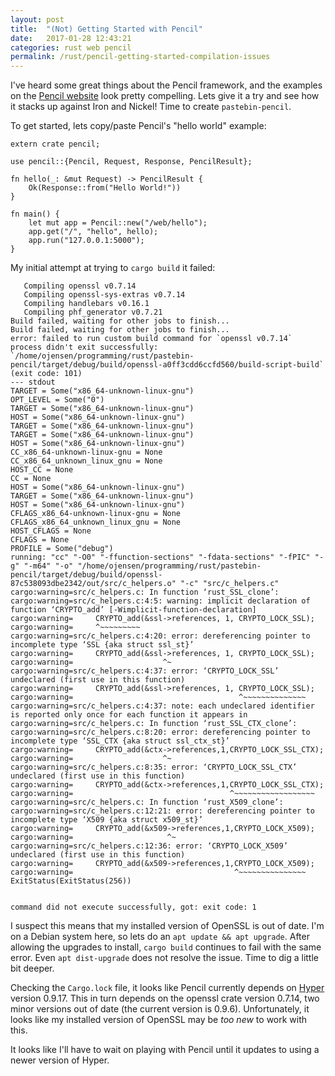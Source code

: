 ```yaml
---
layout: post
title:  "(Not) Getting Started with Pencil"
date:   2017-01-28 12:43:21
categories: rust web pencil
permalink: /rust/pencil-getting-started-compilation-issues
---
```


I've heard some great things about the Pencil framework, and the examples on the [Pencil website](https://fengsp.github.io/blog/2016/3/introducing-pencil/) look pretty compelling. Lets give it a try and see how it stacks up against Iron and Nickel! Time to create `pastebin-pencil`.

To get started, lets copy/paste Pencil's "hello world" example:

    extern crate pencil;

    use pencil::{Pencil, Request, Response, PencilResult};

    fn hello(_: &mut Request) -> PencilResult {
        Ok(Response::from("Hello World!"))
    }

    fn main() {
        let mut app = Pencil::new("/web/hello");
        app.get("/", "hello", hello);
        app.run("127.0.0.1:5000");
    }

My initial attempt at trying to `cargo build` it failed:

       Compiling openssl v0.7.14
       Compiling openssl-sys-extras v0.7.14
       Compiling handlebars v0.16.1
       Compiling phf_generator v0.7.21
    Build failed, waiting for other jobs to finish...
    Build failed, waiting for other jobs to finish...
    error: failed to run custom build command for `openssl v0.7.14`
    process didn't exit successfully: `/home/ojensen/programming/rust/pastebin-pencil/target/debug/build/openssl-a0ff3cdd6ccfd560/build-script-build` (exit code: 101)
    --- stdout
    TARGET = Some("x86_64-unknown-linux-gnu")
    OPT_LEVEL = Some("0")
    TARGET = Some("x86_64-unknown-linux-gnu")
    HOST = Some("x86_64-unknown-linux-gnu")
    TARGET = Some("x86_64-unknown-linux-gnu")
    TARGET = Some("x86_64-unknown-linux-gnu")
    HOST = Some("x86_64-unknown-linux-gnu")
    CC_x86_64-unknown-linux-gnu = None
    CC_x86_64_unknown_linux_gnu = None
    HOST_CC = None
    CC = None
    HOST = Some("x86_64-unknown-linux-gnu")
    TARGET = Some("x86_64-unknown-linux-gnu")
    HOST = Some("x86_64-unknown-linux-gnu")
    CFLAGS_x86_64-unknown-linux-gnu = None
    CFLAGS_x86_64_unknown_linux_gnu = None
    HOST_CFLAGS = None
    CFLAGS = None
    PROFILE = Some("debug")
    running: "cc" "-O0" "-ffunction-sections" "-fdata-sections" "-fPIC" "-g" "-m64" "-o" "/home/ojensen/programming/rust/pastebin-pencil/target/debug/build/openssl-87c538093dbe2342/out/src/c_helpers.o" "-c" "src/c_helpers.c"
    cargo:warning=src/c_helpers.c: In function ‘rust_SSL_clone’:
    cargo:warning=src/c_helpers.c:4:5: warning: implicit declaration of function ‘CRYPTO_add’ [-Wimplicit-function-declaration]
    cargo:warning=     CRYPTO_add(&ssl->references, 1, CRYPTO_LOCK_SSL);
    cargo:warning=     ^~~~~~~~~~
    cargo:warning=src/c_helpers.c:4:20: error: dereferencing pointer to incomplete type ‘SSL {aka struct ssl_st}’
    cargo:warning=     CRYPTO_add(&ssl->references, 1, CRYPTO_LOCK_SSL);
    cargo:warning=                    ^~
    cargo:warning=src/c_helpers.c:4:37: error: ‘CRYPTO_LOCK_SSL’ undeclared (first use in this function)
    cargo:warning=     CRYPTO_add(&ssl->references, 1, CRYPTO_LOCK_SSL);
    cargo:warning=                                     ^~~~~~~~~~~~~~~
    cargo:warning=src/c_helpers.c:4:37: note: each undeclared identifier is reported only once for each function it appears in
    cargo:warning=src/c_helpers.c: In function ‘rust_SSL_CTX_clone’:
    cargo:warning=src/c_helpers.c:8:20: error: dereferencing pointer to incomplete type ‘SSL_CTX {aka struct ssl_ctx_st}’
    cargo:warning=     CRYPTO_add(&ctx->references,1,CRYPTO_LOCK_SSL_CTX);
    cargo:warning=                    ^~
    cargo:warning=src/c_helpers.c:8:35: error: ‘CRYPTO_LOCK_SSL_CTX’ undeclared (first use in this function)
    cargo:warning=     CRYPTO_add(&ctx->references,1,CRYPTO_LOCK_SSL_CTX);
    cargo:warning=                                   ^~~~~~~~~~~~~~~~~~~
    cargo:warning=src/c_helpers.c: In function ‘rust_X509_clone’:
    cargo:warning=src/c_helpers.c:12:21: error: dereferencing pointer to incomplete type ‘X509 {aka struct x509_st}’
    cargo:warning=     CRYPTO_add(&x509->references,1,CRYPTO_LOCK_X509);
    cargo:warning=                     ^~
    cargo:warning=src/c_helpers.c:12:36: error: ‘CRYPTO_LOCK_X509’ undeclared (first use in this function)
    cargo:warning=     CRYPTO_add(&x509->references,1,CRYPTO_LOCK_X509);
    cargo:warning=                                    ^~~~~~~~~~~~~~~~
    ExitStatus(ExitStatus(256))


    command did not execute successfully, got: exit code: 1

I suspect this means that my installed version of OpenSSL is out of date.
I'm on a Debian system here, so lets do an `apt update && apt upgrade`.
After allowing the upgrades to install, `cargo build` continues to fail with the same error.
Even `apt dist-upgrade` does not resolve the issue.
Time to dig a little bit deeper.

Checking the `Cargo.lock` file, it looks like Pencil currently depends on [Hyper](https://github.com/hyperium/hyper) version 0.9.17.
This in turn depends on the openssl crate version 0.7.14, two minor versions out of date (the current version is 0.9.6).
Unfortunately, it looks like my installed version of OpenSSL may be *too new* to work with this.

It looks like I'll have to wait on playing with Pencil until it updates to using a newer version of Hyper.

<!--
*Side Note: like Nickel and in contrast to Iron, Pencil requires dependencies that you may not be planning on using.
For example, it pulls in Handlebars and requires OpenSSL, even if you're planning on making an HTTP-only API service.
This is not necessarily a bad thing: you should be using SSL no matter what you're making, and there are plenty of great tools around for making API services in Rust.
Still, it's something to be aware of, because the SSL dependency in particular is external to Cargo:
    **you will need to ensure that you install a current version of OpenSSL on any machine you wish to compile from or deploy to.***
-->